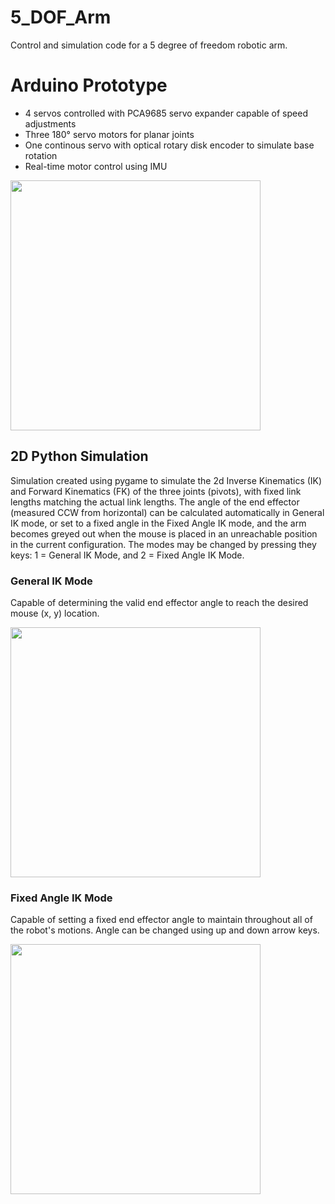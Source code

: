 # 5_DOF_Arm
Control and simulation code for a 5 degree of freedom robotic arm.

# Arduino Prototype
* 4 servos controlled with PCA9685 servo expander capable of speed adjustments
* Three 180° servo motors for planar joints
* One continous servo with optical rotary disk encoder to simulate base rotation
* Real-time motor control using IMU
<img src="https://user-images.githubusercontent.com/15254803/167279164-ddecfc67-f772-4ac4-95c0-79078480c0e9.gif" height="400" />

## 2D Python Simulation
Simulation created using pygame to simulate the 2d Inverse Kinematics (IK) and Forward Kinematics (FK) of the three joints (pivots), with fixed link lengths matching the actual link lengths.
The angle of the end effector (measured CCW from horizontal) can be calculated automatically in General IK mode, or set to a fixed angle in the Fixed Angle IK mode, and the arm becomes greyed out when the mouse is placed in an unreachable position in the current configuration.
The modes may be changed by pressing they keys: 1 = General IK Mode, and 2 = Fixed Angle IK Mode.

### General IK Mode
Capable of determining the valid end effector angle to reach the desired mouse (x, y) location.

<img src="https://user-images.githubusercontent.com/15254803/166200032-c8abb8ea-b909-4e58-ba0a-b415672ab630.gif" height="400" />

### Fixed Angle IK Mode
Capable of setting a fixed end effector angle to maintain throughout all of the robot's motions. Angle can be changed using up and down arrow keys.

<img src="https://user-images.githubusercontent.com/15254803/166200056-cecf7c42-24cf-4a46-9a56-09dffa06ebbf.gif" height="400" />

